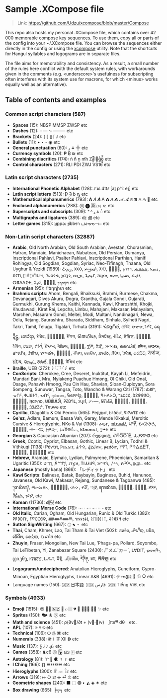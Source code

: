 
# Sample .XCompose file

> Link: https://github.com/Udzu/xcompose/blob/master/Compose

This repo also hosts my personal .XCompose file, which contains over 42 000 memorable compose key sequences. To use them, copy all or parts of the config into your ~/.XCompose file. You can browse the sequences either directly in the config or using the [xcompose](https://github.com/Udzu/xcompose/) utility.  Note that the shortcuts for Hangul syllables and logograms are in separate files.

The file aims for memorability and consistency. As a result, a small number of the rules here conflict with the default system rules, with workarounds given in the comments (e.g. \<underscore>'s usefulness for subscripting often interferes with its system use for macrons, for which \<minus> works equally well as an alternative).

## Table of contents and examples

### Common script characters (587)
* **Spaces** (15): NBSP MMSP ZWSP etc
* **Dashes** (12): – — ⁓ ⸻ etc
* **Brackets** (24): ⟨ ⟦ ⸨ ⌈ ⫽ etc
* **Bullets** (11): • ‣ ⁃ ◉ etc
* **General punctuation** (60): ⁁ ⁂ ⸎ etc
* **Currency symbols** (20): ₱ ₿ ₪ etc
* **Combining diacritics** (174): ń n̊ n̫ m͡n Zǎ̺̣͆̚l⃪ğ̶̍ö̱̰̥̂̃ etc
* **Control characters** (271): RLI PDI ZWJ VS16 etc

### Latin script characters (2735)
* **International Phonetic Alphabet** (128): ⫽ˈɹɛ.dɪt⫽ [aɪ̯ pʰiː eɪ̯] etc
* **Latin script letters** (513): Ƿ Ȝ ␢ ȵ etc
* **Mathematical alphanumerics** (793): 𝐀 𝐴 𝑨 A 𝗔 𝘈 𝘼 𝒜 𝓐 𝔄 𝕬 𝙰 𝔸 𜳖 etc
* **Enclosed alphanumerics** (288): ⓼ 🅛 🆛 ⒜ ⒓ etc
* **Superscripts and subscripts** (309): ᵃ ᴬ ₐ ᴀ ◌ͣ etc
* **Multigraphs and ligatures** (389): ʣ ㏈ etc
* **Letter games** (315): ʇᴉppǝɹ ɟibbɘר டωᓀᓀ·–⟝ etc

### Non-Latin script characters (32887)
* **Arabic**, Old North Arabian, Old South Arabian, Avestan, Chorasmian, Hatran, Mandaic, Manichaean, Nabatean, Old Persian, Osmanya, Inscriptional Pahlavi, Psalter Pahlavi, Inscriptional Parthian, Hanifi Rohingya, Old Sogdian, Sogdian, Syriac, Neo-Tifinagh, Thaana, Old Uyghur & Yezidi (1989): ⁧رِيدِتْ⁩, ⁧𐪇𐪕𐪉⁩, ⁧𐬭𐬈𐬛𐬌𐬙⁩, ⁧𐩧𐩵𐩩⁩, ⁧𐿂𐾴𐾺𐿄⁩, ⁧𐣣𐣣𐣩𐣵⁩, ⁧ࡓࡏࡃࡉࡕ⁩, ⁧𐫡𐫅𐫏𐫤⁩, ⁧𐢛𐢅𐢍𐢞⁩, 𐎼𐎡𐎮𐎡𐎫, 𐒇𐒗𐒆𐒘𐒂, ⁧𐭥𐭣𐭩𐭲⁩, ⁧𐮅𐮃𐮈𐮑⁩, ⁧𐴌𐴠𐴊𐴞𐴃⁩, ⁧𐭓𐭃𐭉𐭕⁩, ⁧𐼘𐼘𐼊𐼚⁩, ⁧𐽀𐼲𐼷𐽂⁩, ⁧ܪܕ݁ܝܬ݁⁩, ⵔⴻⴷⴷⵉⵜ, ⁧ރެދިތް⁩, ⁧𐽾𐽲𐽶𐾀⁩, ⁧𐺎𐺩𐺋𐺨𐺕⁩ etc
* **Armenian** (95): Րեդդիտ etc
* **Brahmic scripts**: Ahom, Bengali, Bhaiksuki, Brahmi, Burmese, Chakma, Devanagari, Dives Akuru, Dogra, Grantha, Gujala Gondi, Gujarati, Gurmukhi, Gurung Khema, Kaithi, Kannada, Kawi, Kharoshthi, Khojki, Khudawadi, Kirat Rai, Lepcha, Limbu, Mahajani, Makasar, Malayalam, Marchen, Masaram Gondi, Meitei, Modi, Multani, Nandinagari, Newa, Odia, Rejang, Saurashtra, Sharada, Siddham, Sinhala, Sylheti Nagri, Takri, Tamil, Telugu, Tigalari, Tirhuta (3191): 𑜍𑜦𑜔𑜢𑜌𑜫, রেডিট, 𑰨𑰸𑰠𑰰𑰞, 𑀭𑁂𑀟𑀺𑀝, ရေဍိဋ္, 𑄢𑄬𑄘𑄨𑄖𑄳, रेडिट, 𑤧𑤵𑤞𑤱𑤜𑤽, 𑠤𑠳𑠜𑠭𑠚, 𑌰𑍇𑌧𑌿𑌥, 𑶈𑶐𑵹𑶋𑵴𑶗, રેડિટ, ਰੇਡਿਟ, 𖄛𖄣𖄓𖄟𖄑, 𑂩𑂵𑂡𑂱𑂟, ರೆಡಿತ್, ⁧𐨪𐨅𐨢𐨁𐨠⁩, 𑈦𑈰𑈝𑈭𑈚, 𑋙𑋥𑋐𑋡𑋎, 𖵝𖵧𖵕𖵤𖵓, ᰛᰬᰌᰧᰳ, ᤖᤧᤍᤡᤳ, 𑅭𑅓𑅦𑅑𑅟, രെഡിട്, 𑲊𑲳𑱼𑲱𑱻, 𑴦𑴺𑴞𑴲𑴜, ꯔꯦꯗꯤꯠ, 𑘨𑘹𑘠𑘱𑘞, 𑊢𑊃𑊙𑊁𑊗, 𑧈𑧚𑧀𑧒𑦾, 𑐬𑐾𑐢𑐶𑐠, ରେଡିଟ, ꢬꢾꢞꢶꢜ, 𑆫𑆼𑆣𑆴𑆡, 𑖨𑖸𑖠𑖰𑖞, රෙඩිට්, ꠞꠦꠗꠤꠕ, 𑚤𑚲𑚜𑚮𑚚, ரெடிட், రెడిట్, 𑎬𑏂𑎤𑎹𑎢, 𑒩𑒺𑒡𑒱𑒟 etc
* **Braille**, UEB (272): ⠗⠫⠙⠊⠞ etc
* **ConScripts**: Cherokee, Cree, Deseret, Inuktitut, Kayah Li, Mefeidrin, Mundari Bani, Mru, Nyiakeng Puachue Hmong, Ol Chiki, Old Onal, Osage, Pahawh Hmong, Pau Cin Hau, Shavian, Sloan-Duployan, Sora Sompeng, Sunuwar, Tangsa, Toto, Wancho & Warang Citi (1787): ᎴᏗᏛ, ᕃᑎᑦ, 𐐡𐐇𐐔𐐆𐐓, ᕃᑎᑦ, ꤚꤢꤧꤘꤤꤒ, 𖹜𖹯𖹹𖹹𖹫𖹨, 𞓣𞓤𞓡𞓚𞓝, 𖩓𖩘𖩅𖩊𖩀, 𞄣𞄪𞄏𞄦𞄃, ᱨᱮᱫᱫᱤᱛ, 𞗧𞗨𞗠𞗜𞗝, 𐒴𐓟𐓵𐓣𐓰, 𖬡𖬉𖬰𖬞𖬰𖬃𖬰𖬧𖬵, 𑫒𑫖𑫄𑫗𑫎, 𐑮𐑧𐑛𐑦𐑑, 𛰋𛱌𛰍, 𑃝𑃣𑃔𑃤𑃑, 𑯄𑯂𑯀𑯃𑯁, 𖪲𖪔𖪱𖪏𖪰, 𞊟𞊦𞊓𞊡𞊒, 𞋗𞋛𞋄𞋜𞋋, 𑢼𑣈𑣔𑣂𑣕 etc
* **Cyrillic**, Glagolitic & Old Permic (565): Ре́ддит, Ⱃⰵδδιτ, 𐍠𐍔𐍓𐍓𐍙𐍢 etc
* **Geʽez**, Adlam, Bamum, Bassa Vah, Garay, Mende Kikakui, Meroitic Cursive & Hieroglyphic, NKo & Vai (1308): ሬዲተ, ⁧𞤈𞤫𞤣𞤭𞤼⁩, ꚥꛤꛤ꛱, 𖫦𖫬𖫗𖫭𖫡, ⁧𐵞𐵩𐵺𐵋𐵽⁩, ⁧𞠺𞠾𞡊⁩, ⁧𐦫𐦪𐦷𐦢𐦴⁩, ⁧𐦎𐦁𐦝𐦂𐦘⁩, ⁧ߙߍߘߘߌߕ⁩, ꗸꔹꗋ etc
* **Georgian** & Caucasian Albanian (207): რედდიტ, ႰႤႣႣႨႲ, 𐕙𐔴𐔳𐔳𐔼𐔸 etc
* **Greek**, Coptic, Cypriot, Elbasan, Gothic, Linear B, Lycian, Todhri & Vithkuqi (1138): Ρέντιτ, Ⲣⲉⲇⲇⲓⲧ, ⁧𐠤𐠯𐠮⁩, 𐔙𐔇𐔄𐔍𐔝, 𐍂𐌴𐌳𐌳𐌹𐍄, 𐀩𐀇𐀵, 𐊕𐊁𐊅𐊅𐊆𐊗, 𐗝𐗉𐗆𐗒𐗢, 𐖊𐖞𐖜𐖜𐖥𐖵 etc
* **Hebrew**, Aramaic, Elymaic, Lydian, Palmyrene, Phoenician, Samaritan & Ugaritic (350): ⁧רֶדִיט⁩, ⁧𐡓𐡃𐡉𐡕⁩, ⁧𐿳𐿣𐿵⁩, ⁧𐤭𐤤𐤣𐤣𐤦𐤯⁩, ⁧𐡴𐡣𐡩𐡶⁩, ⁧𐤓𐤃𐤕⁩, ⁧ࠓࠝࠃࠪࠕ⁩, 𐎗𐎄𐎚 etc
* **Japanese** (mostly kana) (866): 「レディット」 etc
* **Kawi Scripts**: Balinese, Batak, Baybayin, Buginese, Buhid, Hanunoo, Javanese, Old Kawi, Makasar, Rejang, Sundanese & Tagbanwa (485): ᬭᬾᬤᬶᬢ᭄, ᯒᯧᯑᯪᯖ᯲, ᜍᜒᜇᜒᜆ᜔, ᨑᨙᨉᨗ, ᝍᝒᝇᝒ, ᜭᜲᜧᜲᜦ᜴, ꦫꦺꦢꦶꦠ, 𑼬𑼾𑼤𑼶𑼢, 𑻭𑻵𑻧𑻳, ꤽꥉꤴꥇꤳ, ᮛᮨᮓᮤᮒ᮪, ᝮᝲᝧᝲ, etc
* **Korean** (11736): 레딧 etc
* **International Morse Code** (76): ·-· · -·· -·· ·· - etc
* **Old Italic**, Carian, Ogham, Old Hungarian, Runic & Old Turkic (382): 𐌓𐌄𐌃𐌃𐌉𐌕, 𐊥𐊺𐊢𐊢𐊹𐊭, ᚏᚓᚇᚔᚈ, ⁧𐲢𐳉𐳇𐳇𐳐𐳦⁩, ᚱᛖᛞᛞᛁᛏ, ⁧𐰺𐰅𐰑𐰃𐱃⁩ etc
* **Sutton SignWriting** (667): 𝧿𝨾𝡇𝪜𝪡𝦈𝪪 etc
* **Thai**, Cham, Khmer, Lao, Tai Tham & Tai Viet (502): เรดดิต, ꨣꨮꨖꨪꩅ, រេទិត, ເຣັດິຕ, ᩁᩮᨯᩥᨲ, ꪧꪵꪒꪲꪒ etc
* **Zhuyin**, Fraser, Mongolian, New Tai Lue, ʼPhags-pa, Pollard, Soyombo, Tai LeTibetan, Yi, Zanabazar Square (2430): ㄏㄨㄥˊㄉㄧˊ, ꓡꓯꓓꓲꓔ, ᠷᠡᠳᠢᠲ, ᦜᦵᦡᦲᧆ, ꡘꡠꡊꡞꡈ, 𖼖𖽝𖼋𖽡𖼊, 𑩼𑩔𑩩𑩑𑪍, ᥘᥦᥖᥤᥖ, རེཌིཊ྄, ꏒꄶ, 𑨫𑨄𑨜𑨁𑨚𑨴 etc
* **Logograms/undeciphered**: Anatolian Hieroglyphs, Cuneiform, Cypro-Minoan, Egyptian Hieroglyphs, Linear A&B (4691): 𔐅 𒆛 𒿌 𓀁 𐙞 etc
* Language names (150): 🇯🇵 日本語 🇮🇷 ⁧فارس⁩ 🇻🇳 Tiếng Việt etc

### Symbols (4933)
* **Emoji** (1515): 😉 👌🏾 🇳🇿 🫡 👉🏼 💔 🤣 🤦🏽‍♀️ 🏳️‍⚧️ ✨ etc
* **Sprites** (150): 🗫 🯅 ㋡ etc
* **Math and science** (451): ρ(∂v⃗/∂t + (v⃗·∇)v) ∫πeⁱᶿ dθ etc.
* **APL** (107): ⍟ ⍫ ⍉ etc
* **Technical** (106): ⏻ ⎙ ⌘ etc
* **Numerals** (338): 𝍸𝍷 𝍵 Ⅻ ↁ etc
* **Music** (137): 𝄞 𝅗𝅨𝅥 𝅃𝅥𝅮 𝆍𝆑𝆎 etc
* **Games** (358): ♞c6 🩡 🂽 🁖 🀄︎ etc
* **Astrology** (81): ♈ 🐉 🌒 ☿ ♇ etc
* **I Ching** (166): ䷇ ☰☷☲☵ etc
* **Hieroglyphs** (300): 𓁖 𓁹 𓃠 etc
* **Arrows** (319): ↦ ↺ ⇄ ⇼ ⏎ ⇬ etc
* **Geometric shapes** (240): ⬛ ⬚ 🟣 ◐ ◭ ◈ ✶ etc
* **Box drawing** (665): ╞╦╕ etc
